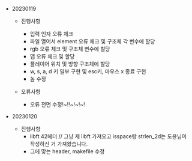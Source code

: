 * 20230119
	* 진행사항
		* 입력 인자 오류 체크
		* 파일 열어서 element 오류 체크 및 구조체 각 변수에 할당
		* rgb 오류 체크 및 구조체 변수에 할당
		* 맵 오류 체크 및 할당
		* 플레이어 위치 및 방향 구조체에 할당
		* w, s, a, d 키 일부 구현 및 esc키, 마우스 x 종료 구현
		* 놈 수정

	* 오류사항
		* 오류 전면 수정!~!!~!~!~!

* 20230120
	* 진행사항
		* libft 42헤더 // 그냥 제 libft 가져오고 isspace랑 strlen_2d는 도윤님이 작성하신 거 가져왔습니다.
		* 그에 맞는 header, makefile 수정
